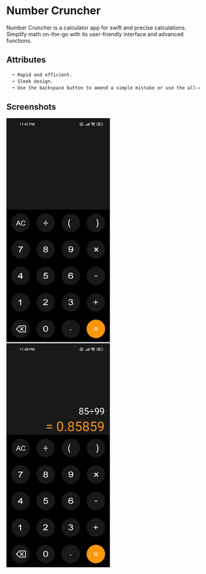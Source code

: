# Number Cruncher

Number Cruncher is a calculator app for swift and precise calculations. Simplify math on-the-go with its user-friendly interface and advanced functions.
## Attributes

```bash
  ➞ Rapid and efficient.
  ➞ Sleek design.
  ➞ Use the backspace button to amend a simple mistake or use the all-clear button to remove the expression.
  ```
    
## Screenshots

<img src="https://github.com/bilalahmedmirza/Number-Cruncher/blob/master/PHOTOS/calc_1.jpg" width="270" height="585"> <img src="https://github.com/bilalahmedmirza/Number-Cruncher/blob/master/PHOTOS/calc_2.jpg" width="270" height="585">
